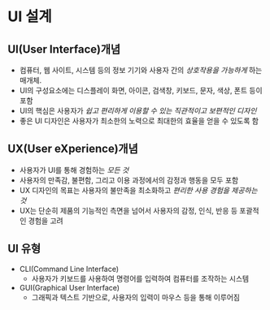 # UI 설계
## UI(User Interface)개념
- 컴퓨터, 웹 사이트, 시스템 등의 정보 기기와 사용자 간의 _상호작용을 가능하게_ 하는 매개체.
- UI의 구성요소에는 디스플레이 화면, 아이콘, 검색창, 키보드, 문자, 색상, 폰트 등이 포함
- UI의 핵심은 사용자가 _쉽고 편리하게 이용할 수 있는 직관적이고 보편적인 디자인_
- 좋은 UI 디자인은 사용자가 최소한의 노력으로 최대한의 효율을 얻을 수 있도록 함

## UX(User eXperience)개념
- 사용자가 UI를 통해 경험하는 _모든 것_
- 사용자의 만족감, 불편함, 그리고 이용 과정에서의 감정과 행동을 모두 포함
- UX 디자인의 목표는 사용자의 불만족을 최소화하고 _편리한 사용 경험을 제공하는 것_
- UX는 단순히 제품의 기능적인 측면을 넘어서 사용자의 감정, 인식, 반응 등 포괄적인 경험을 고려

## UI 유형
- CLI(Command Line Interface)
  - 사용자가 키보드를 사용하여 명령어를 입력하여 컴퓨터를 조작하는 시스템
- GUI(Graphical User Interface)
  - 그래픽과 텍스트 기반으로, 사용자의 입력이 마우스 등을 통해 이루어짐
